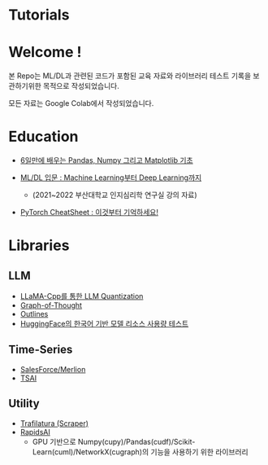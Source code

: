 # Tutorials

# Welcome ! 

본 Repo는 ML/DL과 관련된 코드가 포함된 교육 자료와 라이브러리 테스트 기록을 보관하기위한 목적으로 작성되었습니다.

모든 자료는 Google Colab에서 작성되었습니다.

# Education 

- [6일만에 배우는 Pandas, Numpy 그리고 Matplotlib 기초](https://drive.google.com/drive/folders/1UF4v8WuKTjfkSZOjNX8syMgHDk7b47Of?usp=sharing)

- [ML/DL 입문 : Machine Learning부터 Deep Learning까지](https://drive.google.com/drive/folders/1zRRpqkwIvVRuwuISXJHSJ3m8MiIbdYdh?usp=sharing)
    - (2021~2022 부산대학교 인지심리학 연구실 강의 자료)

- [PyTorch CheatSheet : 이것부터 기억하세요!](https://drive.google.c₩om/file/d/1BqgrSDVEjOU9FiQOCNsuwZbJNF06-1XI/view?usp=sharing)

# Libraries

## LLM
- [LLaMA-Cpp를 통한 LLM Quantization](https://drive.google.com/file/d/1rj3beu6Hhk72SBiBWAnLSZBgP2SqRUwO/view?usp=sharing)
- [Graph-of-Thought](https://drive.google.com/file/d/1jQ5w_Rn2qj7m82k9MI-JcCWUuSpJY8mj/view?usp=sharing)
- [Outlines](https://drive.google.com/file/d/1vlBlXBsxiZ0hrkTUGDw-wc36vkQzszLH/view?usp=sharing)
- [HuggingFace의 한국어 기반 모델 리소스 사용량 테스트](https://drive.google.com/drive/folders/1J7bfyyNF5UhwMUGtukXDbRpCL9mkNQes?usp=sharing)

## Time-Series
- [SalesForce/Merlion](https://drive.google.com/file/d/1rwR4y3clSPb0U-_gEctNPd1dSlyntC58/view?usp=sharing)
- [TSAI](https://drive.google.com/file/d/1GYc1KAOz26eQcLfjqN-kFNlPwctPGAFY/view?usp=sharing)

## Utility
- [Trafilatura (Scraper)](https://drive.google.com/file/d/1i9yUHNJuHLrHwfDZBcfErNzf4okp9ru2/view?usp=sharing)
- [RapidsAI](https://drive.google.com/file/d/1mYJSrk5-1R4kzRkUD5TUeSLPG1CPjcGn/view?usp=sharing)
    - GPU 기반으로 Numpy(cupy)/Pandas(cudf)/Scikit-Learn(cuml)/NetworkX(cugraph)의 기능을 사용하기 위한 라이브러리